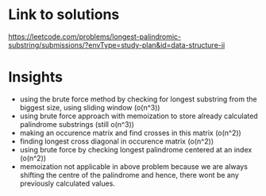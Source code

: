 # Link to solutions
https://leetcode.com/problems/longest-palindromic-substring/submissions/?envType=study-plan&id=data-structure-ii

# Insights
* using the brute force method by checking for longest substring from the biggest size, using sliding window (o(n^3))
* using brute force approach with memoization to store already calculated palindrome substrings (still o(n^3))
* making an occurence matrix and find crosses in this matrix (o(n^2))
* finding longest cross diagonal in occurence matrix (o(n^2))
* using brute force by checking longest palindrome centered at an index (o(n^2))
* memoization not applicable in above problem because we are always shifting the centre of the palindrome and hence, there wont be any previously calculated values.